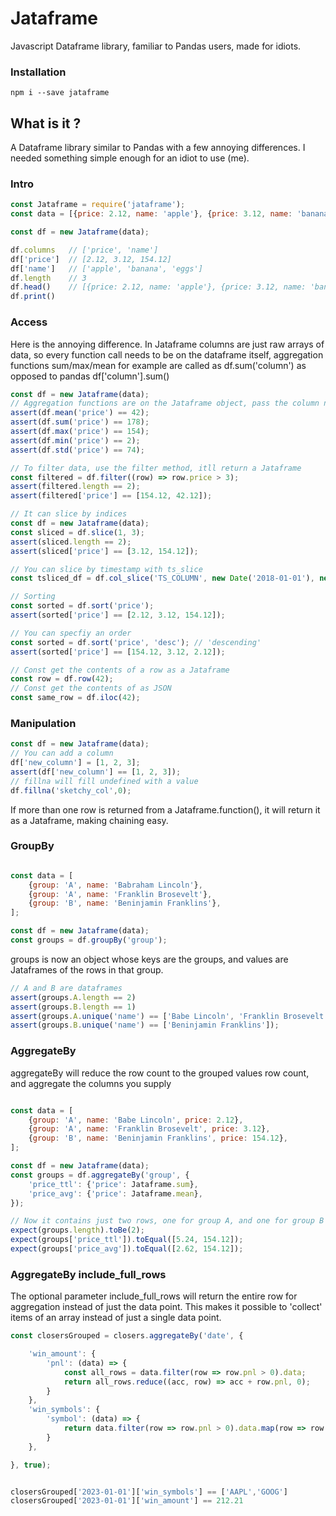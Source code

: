 # Jataframe

Javascript Dataframe library, familiar to Pandas users, made for idiots.

### Installation

```npm i --save jataframe```

## What is it ?

A Dataframe library similar to Pandas with a few annoying differences. I needed something simple enough for an idiot to use (me).

### Intro

```javascript
const Jataframe = require('jataframe');
const data = [{price: 2.12, name: 'apple'}, {price: 3.12, name: 'banana'}, {price: 154.12, name: 'eggs'}];

const df = new Jataframe(data);

df.columns   // ['price', 'name']
df['price']  // [2.12, 3.12, 154.12]
df['name']   // ['apple', 'banana', 'eggs']
df.length    // 3
df.head()    // [{price: 2.12, name: 'apple'}, {price: 3.12, name: 'banana'}]
df.print()
```
### Access
Here is the annoying difference.  In Jataframe columns are just raw arrays of data, so every function call needs to be on the dataframe itself, aggregation functions sum/max/mean for example are called as df.sum('column') as opposed to pandas df['column'].sum()

```javascript
const df = new Jataframe(data);
// Aggregation functions are on the Jataframe object, pass the column name to the agg function 
assert(df.mean('price') == 42);
assert(df.sum('price') == 178);
assert(df.max('price') == 154);
assert(df.min('price') == 2);
assert(df.std('price') == 74);

// To filter data, use the filter method, itll return a Jataframe
const filtered = df.filter((row) => row.price > 3);
assert(filtered.length == 2);
assert(filtered['price'] == [154.12, 42.12]);

// It can slice by indices 
const df = new Jataframe(data);
const sliced = df.slice(1, 3);
assert(sliced.length == 2);
assert(sliced['price'] == [3.12, 154.12]);

// You can slice by timestamp with ts_slice 
const tsliced_df = df.col_slice('TS_COLUMN', new Date('2018-01-01'), new Date('2018-01-03'));

// Sorting 
const sorted = df.sort('price');
assert(sorted['price'] == [2.12, 3.12, 154.12]);

// You can specfiy an order 
const sorted = df.sort('price', 'desc'); // 'descending'
assert(sorted['price'] == [154.12, 3.12, 2.12]);

// Const get the contents of a row as a Jataframe 
const row = df.row(42);
// Const get the contents of as JSON 
const same_row = df.iloc(42);


```
### Manipulation 

```javascript
const df = new Jataframe(data);
// You can add a column
df['new_column'] = [1, 2, 3];
assert(df['new_column'] == [1, 2, 3]);
// fillna will fill undefined with a value
df.fillna('sketchy_col',0);
```
If more than one row is returned from a Jataframe.function(), it will return it as a Jataframe, making chaining easy.

### GroupBy

```javascript

const data = [
    {group: 'A', name: 'Babraham Lincoln'},
    {group: 'A', name: 'Franklin Brosevelt'},
    {group: 'B', name: 'Beninjamin Franklins'},
];

const df = new Jataframe(data);
const groups = df.groupBy('group');
```

groups is now an object whose keys are the groups, and values are Jataframes of the rows in that group.

```javascript
// A and B are dataframes 
assert(groups.A.length == 2)
assert(groups.B.length == 1)
assert(groups.A.unique('name') == ['Babe Lincoln', 'Franklin Brosevelt']);
assert(groups.B.unique('name') == ['Beninjamin Franklins']);

```

### AggregateBy

aggregateBy will reduce the row count to the grouped values row count, and aggregate the columns you supply

```javascript

const data = [
    {group: 'A', name: 'Babe Lincoln', price: 2.12},
    {group: 'A', name: 'Franklin Brosevelt', price: 3.12},
    {group: 'B', name: 'Beninjamin Franklins', price: 154.12},
];

const df = new Jataframe(data);
const groups = df.aggregateBy('group', {
    'price_ttl': {'price': Jataframe.sum},
    'price_avg': {'price': Jataframe.mean},
});

// Now it contains just two rows, one for group A, and one for group B
expect(groups.length).toBe(2);
expect(groups['price_ttl']).toEqual([5.24, 154.12]);
expect(groups['price_avg']).toEqual([2.62, 154.12]);

```

### AggregateBy include_full_rows
The optional parameter include_full_rows will return the entire row for aggregation instead of just the data point.  This makes it possible to 'collect' items of an array instead of just a single data point.



```javascript
const closersGrouped = closers.aggregateBy('date', {

    'win_amount': {
        'pnl': (data) => {
            const all_rows = data.filter(row => row.pnl > 0).data;
            return all_rows.reduce((acc, row) => acc + row.pnl, 0);
        }
    },
    'win_symbols': {
        'symbol': (data) => {
            return data.filter(row => row.pnl > 0).data.map(row => row.symbol);
        }
    },

}, true);


closersGrouped['2023-01-01']['win_symbols'] == ['AAPL','GOOG']
closersGrouped['2023-01-01']['win_amount'] == 212.21



```
